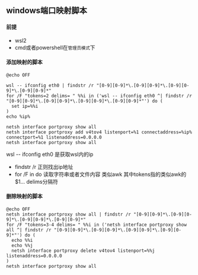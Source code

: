 ## windows端口映射脚本

#### 前提
- wsl2
- cmd或者powershell在`管理员模式`下

#### 添加映射的脚本
```
@echo OFF

wsl -- ifconfig eth0 | findstr /r "[0-9][0-9]*\.[0-9][0-9]*\.[0-9][0-9]*\.[0-9][0-9]*"
for /F "tokens=2 delims= " %%i in ('wsl -- ifconfig eth0 ^| findstr /r "[0-9][0-9]*\.[0-9][0-9]*\.[0-9][0-9]*\.[0-9][0-9]*"') do (
  set ip=%%i
)
echo %ip%

netsh interface portproxy show all
netsh interface portproxy add v4tov4 listenport=%1 connectaddress=%ip% connectport=%1 listenaddress=0.0.0.0
netsh interface portproxy show all
```

wsl -- ifconfig eth0 是获取wsl内的ip

* findstr /r 
正则找出ip地址
* for /F in do
读取字符串或者文件内容 类似awk 其中tokens指的类似awk的 $1... delims分隔符

#### 删除映射的脚本
```
@echo OFF
netsh interface portproxy show all | findstr /r "[0-9][0-9]*\.[0-9][0-9]*\.[0-9][0-9]*\.[0-9][0-9]*"
for /F "tokens=3-4 delims= " %%i in ('netsh interface portproxy show all ^| findstr /r "[0-9][0-9]*\.[0-9][0-9]*\.[0-9][0-9]*\.[0-9][0-9]*"') do (
  echo %%i
  echo %%j
  netsh interface portproxy delete v4tov4 listenport=%%j listenaddress=0.0.0.0
)
netsh interface portproxy show all
```
